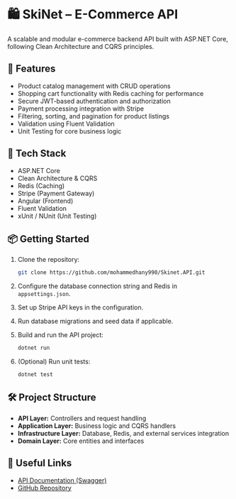 
# 🛍️ SkiNet – E-Commerce API

A scalable and modular e-commerce backend API built with ASP.NET Core, following Clean Architecture and CQRS principles.

## 🚀 Features

- Product catalog management with CRUD operations
- Shopping cart functionality with Redis caching for performance
- Secure JWT-based authentication and authorization
- Payment processing integration with Stripe
- Filtering, sorting, and pagination for product listings
- Validation using Fluent Validation
- Unit Testing for core business logic

## 🧰 Tech Stack

- ASP.NET Core
- Clean Architecture & CQRS
- Redis (Caching)
- Stripe (Payment Gateway)
- Angular (Frontend)
- Fluent Validation
- xUnit / NUnit (Unit Testing)

## 📦 Getting Started

1. Clone the repository:  
   ```bash
   git clone https://github.com/mohammedhany990/Skinet.API.git


2. Configure the database connection string and Redis in `appsettings.json`.
3. Set up Stripe API keys in the configuration.
4. Run database migrations and seed data if applicable.
5. Build and run the API project:

   ```bash
   dotnet run
   ```
6. (Optional) Run unit tests:

   ```bash
   dotnet test
   ```

## 🛠️ Project Structure

* **API Layer:** Controllers and request handling
* **Application Layer:** Business logic and CQRS handlers
* **Infrastructure Layer:** Database, Redis, and external services integration
* **Domain Layer:** Core entities and interfaces

## 🔗 Useful Links

* [API Documentation (Swagger)](http://localhost:{PORT}/swagger)
* [GitHub Repository](https://github.com/mohammedhany990/Skinet.API)

